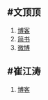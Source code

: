 #文顶顶
-------

1. [博客](http://www.cnblogs.com/wendingding/)
2. [简书](http://www.jianshu.com/users/c5703017b9f5/latest_articles)
3. [微博](http://weibo.com/p/1005053800117445/home?from=page_100505_profile&wvr=6&mod=data&is_hot=1)

#崔江涛
---------
1. [博客](http://www.cnblogs.com/kenshincui/default.aspx?page=2)